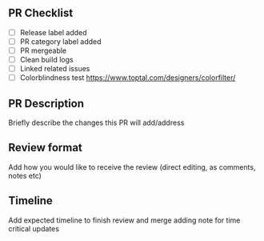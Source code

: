 ## PR Checklist

- [ ] Release label added
- [ ] PR category label added
- [ ] PR mergeable
- [ ] Clean build logs
- [ ] Linked related issues
- [ ] Colorblindness test https://www.toptal.com/designers/colorfilter/

## PR Description
Briefly describe the changes this PR will add/address

## Review format
Add how you would like to receive the review (direct editing, as comments, notes etc)

## Timeline
Add expected timeline to finish review and merge adding note for time critical updates

<!--- ## Reviewer Checklist

- [ ] spelling and grammar
- [ ] successful run of all installation and code chunks
- [ ] sufficient explanation and details for the tutorial content
- [ ] code syntax and naming convention
- [ ] adherence of tutorial format to style guide
- [ ] functional links (inter and intra)
- [ ] accessible hyperlink text --->
